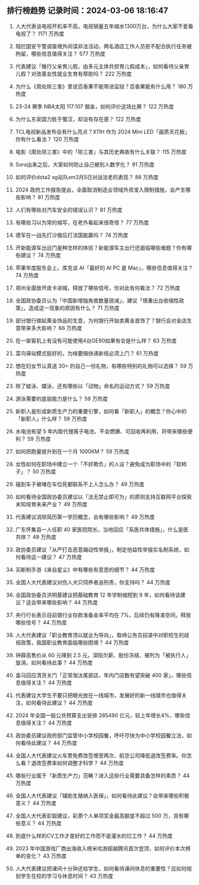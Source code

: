 
## 排行榜趋势 记录时间：2024-03-06 18:16:47
  
  1. 人大代表谈电视开机率不高，电视销量五年缩水1300万台，为什么大家不爱看电视了？ 1171 万热度
    
  2. 阻拦国安干警调查境外间谍非法活动，两名酒店工作人员拒不配合执行任务被拘留，哪些信息值得关注？ 577 万热度
    
  3. 代表建议「推行父亲育儿假，由多元主体共担育儿假成本」，如何看待父亲育儿假？对改善女性就业生育有帮助吗？ 222 万热度
    
  4. 为什么《周处除三害》里说百香果不能带进监狱？百香果能有什么用？ 180 万热度
    
  5. 23-24 赛季 NBA太阳 117:107 掘金，如何评价这场比赛？ 122 万热度
    
  6. 为什么东吴国力胜于蜀汉，却没有存在感？ 122 万热度
    
  7. TCL电视新品发布会有什么亮点？X11H 作为 2024 Mini LED「画质天花板」你有什么看法？ 120 万热度
    
  8. 电影《周处除三害》中的「除三害」与其历史典故有什么关联？ 115 万热度
    
  9. Sora出来之后，大家如何防止自己被别人数字化？ 91 万热度
    
  10. 如何评价dota2 xg站队xm3月5日对战法老的表现？ 88 万热度
    
  11. 2024 政府工作报告提出，全面取消制造业领域外资准入限制措施，会产生哪些影响？ 81 万热度
    
  12. 人们有哪些对汽车安全的错误认识？ 81 万热度
    
  13. 有哪些习以为常的缩写，在老外看起来很奇怪？ 77 万热度
    
  14. 德军在一战先打沙俄后打法国能赢吗？ 74 万热度
    
  15. 开新能源车出远门是种怎样的体验？新能源车主出行还面临哪些难题？你有哪些建议？ 74 万热度
    
  16. 苹果年度股东会上，库克谈 AI「最好的 AI PC 是 Mac」，哪些信息值得关注？ 74 万热度
    
  17. 郑州全面放开皮卡进城，释放了哪些信号，你对此有何看法？ 72 万热度
    
  18. 全国政协委员认为「中国新增独角兽数量锐减」，建议「慎重出台收缩性政策」，造成这一现象的原因有什么？ 71 万热度
    
  19. 部分银行做起黄金饰品的生意，为何银行开始卖黄金首饰了？银行会对金店生意带来多大影响？ 66 万热度
    
  20. 在一架客机上有没有可能使用4台GE90如果有会是什么样？ 63 万热度
    
  21. 菜鸟驿站模式挺好的，为啥要搞快递新规必须上门？ 61 万热度
    
  22. 想在妇女节认真送 30+ 的自己一份礼物，有哪些特别的礼物可以选择？ 59 万热度
    
  23. 除了蛙泳、蝶泳，还有哪些以「动物」命名的运动方式？ 59 万热度
    
  24. 游泳需要的底层能力是什么？ 59 万热度
    
  25. 新职人是形成新质生产力的重要引擎，如何看「新职人」的概念？你心中的「新职人」什么样？ 59 万热度
    
  26. 水电池有望 5 年内取代锂离子电池，不会燃爆、可回收再利用，将带来哪些便利？ 59 万热度
    
  27. 如何把跑量提升到在一个月 1000KM？ 59 万热度
    
  28. 女性如何在职场中建立一个「不好欺负」的人设？避免成为职场中的「软柿子」？ 50 万热度
    
  29. 碰到车子被堵在车位死都联系不上人怎么办？ 49 万热度
    
  30. 如何看待全国政协委员建议以「法无禁止即可为」的原则支持互联网平台探索未知培育未来产业？ 49 万热度
    
  31. 代表建议消除简历第一学历概念，会有哪些影响？ 49 万热度
    
  32. 广东怀集县一人任职 40 家医院院长，当地回应「系医共体措施」，什么是医共体？ 49 万热度
    
  33. 政协委员建议「从严打击恶意煽动性举报」，制定他益性举报实名制系统，如何看待这一建议？ 47 万热度
    
  34. 买断制手游《来自星尘》中有哪些有意思的细节？ 44 万热度
    
  35. 全国人大代表建议对伤人犬只饲养者追刑责，你支持吗？ 44 万热度
    
  36. 全国政协委员洪明基建议把基础教育 12 年学制缩短到 9 年，如何看待该建议？这会带来哪些影响？ 44 万热度
    
  37. 央行行长表示目前银行业存款准备金率平均在 7%，后续仍有降准空间，释放哪些信号？ 44 万热度
    
  38. 人大代表建议「职业教育须以就业为导向」，取缔公务员招录中对职校生的歧视政策，我国职业教育面临哪些困境？ 44 万热度
    
  39. 钟薛高售价从 60 元降到 2.5 元，深陷欠薪、股份冻结、被列为「被执行人」旋涡，如何看待此事？ 44 万热度
    
  40. 盒马回应清货关门「正常淘汰尾部店，年内门店数有望突破 400 家」，哪些信息值得关注？ 44 万热度
    
  41. 代表建议大学生不要只把眼光放在一线城市，发展好的新一线城市也值得关注，如何看待此建议？ 44 万热度
    
  42. 2024 年全国一般公共预算支出安排 285490 亿元，较上年增长4%，哪些信息值得关注？ 44 万热度
    
  43. 政协委员建议政府部门监管中小学校园餐，呼吁尽快为中小学校园餐立法，如何看待此建议？ 44 万热度
    
  44. 全国人大代表建议火车票免费改签增至两次、航空公司降低退改签费率。你怎么看？退改签费率如何调整才科学？ 44 万热度
    
  45. 哪些行业属于「新质生产力」范畴？进入这些行业需要具备怎样的素质？ 44 万热度
    
  46. 全国人大代表建议「辅助生殖纳入医保」，如何看待此建议？会带来哪些积极意义？ 44 万热度
    
  47. 全国人大代表彭聪建议，彩票个人单项奖金最高额度不超过 500 万，具有哪些意义？ 44 万热度
    
  48. 到底什么样的CV工作才是好的工作而不是灌水的烂工作？ 44 万热度
    
  49. 2023 年中国游戏厂商出海收入榜米哈游超越腾讯首次登顶，如何评价本次榜单的变化？ 43 万热度
    
  50. 人大代表建议把课间十分钟还给学生，如何看待课间休息的重要性？应如何规划学生在校的学习与休息时间？ 43 万热度
    
